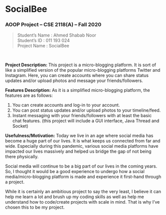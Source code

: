 # SocialBee
### AOOP Project – CSE 2118(A) – Fall 2020 


> Student’s Name	: Ahmed Shabab Noor <br>
> Student’s ID		: 011 193 024 <br>
> Project Name	: SocialBee <br>

<br>

**Project Description:** This project is a micro-blogging platform. It is sort of like a simplified version of the popular micro-blogging platforms Twitter and Instagram.
Here, you can create accounts where you can share status updates and/or upload photos and message your friends/followers.

**Features Description:** As it is a simplified micro-blogging platform, the features are as follows:
1.	You can create accounts and log-in to your account.
2.	You can post status updates and/or upload photos to your timeline/feed.
3.	Instant messaging with your friends/followers with at least the basic chat features. 
(this project will include a GUI interface, Java Thread and Socket)

**Usefulness/Motivation:** Today we live in an age where social media has become a huge part of our lives. It is what keeps us connected from far and wide. Especially during this pandemic, various social media platforms have impacted our lives massively and helped us bridge the gap of not being there physically.

Social media will continue to be a big part of our lives in the coming years. So, I thought it would be a good experience to undergo how a social media/micro-blogging platform is made and experience it first-hand through a project.

While it is certainly an ambitious project to say the very least, I believe it can help me learn a lot and brush up my coding skills as well as help me understand how to code/create projects with scale in mind. That is why I’ve chosen this to be my project. 
